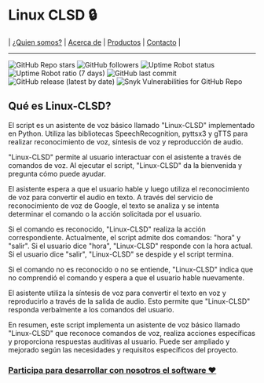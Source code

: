 # Linux CLSD 🔒

| [¿Quien somos?](#¿quien-somos) | [Acerca de](#acerca-de) | [Productos](#productos) | [Contacto](#contacto) |

------------------------------------------------------------------------------------------------------
![GitHub Repo stars](https://img.shields.io/github/stars/linux-clsd/linux-clsd?style=plastic) ![GitHub followers](https://img.shields.io/github/followers/linux-clsd?style=plastic) ![Uptime Robot status](https://img.shields.io/uptimerobot/status/m794441368-3749853622b1e76cd00e5292?style=plastic) ![Uptime Robot ratio (7 days)](https://img.shields.io/uptimerobot/ratio/7/m794441368-3749853622b1e76cd00e5292?style=plastic) ![GitHub last commit](https://img.shields.io/github/last-commit/linux-clsd/linux-clsd?style=plastic) ![GitHub release (latest by date)](https://img.shields.io/github/v/release/linux-clsd/linux-clsd) ![Snyk Vulnerabilities for GitHub Repo](https://img.shields.io/snyk/vulnerabilities/github/linux-clsd/linux-clsd?style=plastic)

## Qué es Linux-CLSD?

El script es un asistente de voz básico llamado "Linux-CLSD" implementado en Python. Utiliza las bibliotecas SpeechRecognition, pyttsx3 y gTTS para realizar reconocimiento de voz, síntesis de voz y reproducción de audio.

"Linux-CLSD" permite al usuario interactuar con el asistente a través de comandos de voz. Al ejecutar el script, "Linux-CLSD" da la bienvenida y pregunta cómo puede ayudar.

El asistente espera a que el usuario hable y luego utiliza el reconocimiento de voz para convertir el audio en texto. A través del servicio de reconocimiento de voz de Google, el texto se analiza y se intenta determinar el comando o la acción solicitada por el usuario.

Si el comando es reconocido, "Linux-CLSD" realiza la acción correspondiente. Actualmente, el script admite dos comandos: "hora" y "salir". Si el usuario dice "hora", "Linux-CLSD" responde con la hora actual. Si el usuario dice "salir", "Linux-CLSD" se despide y el script termina.

Si el comando no es reconocido o no se entiende, "Linux-CLSD" indica que no comprendió el comando y espera a que el usuario hable nuevamente.

El asistente utiliza la síntesis de voz para convertir el texto en voz y reproducirlo a través de la salida de audio. Esto permite que "Linux-CLSD" responda verbalmente a los comandos del usuario.

En resumen, este script implementa un asistente de voz básico llamado "Linux-CLSD" que reconoce comandos de voz, realiza acciones específicas y proporciona respuestas auditivas al usuario. Puede ser ampliado y mejorado según las necesidades y requisitos específicos del proyecto.

### [Participa para desarrollar con nosotros el software ❤️](https://github.com/linux-clsd/linux-clsd/issues/2)
